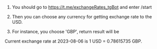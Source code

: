 1. You should go to https://t.me/exchangeRates_tgBot and enter /start

2. Then you can choose any currency for getting exchange rate to the USD.

3. For instance, you choose 'GBP', return result will be

Current exchange rate at 2023-08-06 is 1 USD = 0.78615735 GBP.
